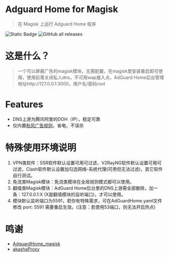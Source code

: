 # Adguard Home for Magisk
> 在 Magisk 上运行 Adguard Home 程序

![Static Badge](https://img.shields.io/badge/arm--64-support-blue)
![GitHub all releases](https://img.shields.io/github/downloads/twoone-3/AdguardHome/total)

# 这是什么？
> 一个可以屏蔽广告的magisk模块，无需配置，在magisk里安装重启即可使用，使用前需关闭私人dns，不可用wap接入点，AdGuard Home后台管理地址http://127.0.0.1:3000，用户名/密码root

# Features
- DNS上游为腾讯阿里的DOH（IP），稳定可靠
- 仅内置[秋风广告规则](https://github.com/TG-Twilight/AWAvenue-Ads-Rule)，省电，不误杀

# 特殊使用环境说明
1. VPN类软件：SSR软件默认设置可用可过滤、V2RayNG软件默认设置可用可过滤，Clash软件默认设置加勾选网络-系统代理(可用但无法过滤)，其它软件自行测试。
2. 免流类Magisk模块：免流类模块在全局规则模式都可以使用。
3. 翻墙类Magisk模块：AdGuard Home后台里的DNS上游需全部删除，加一条：127.0.0.1:X (X是翻墙模块的监听端口)，才可以使用。
4. 模块默认监听端口为5591，若你有特殊需求，可在AdGuardHome.yaml文件修改 port: 5591 需要重启生效。(注意：若使用53端口，则无法开启热点)

# 鸣谢
- [AdguardHome_magisk](https://github.com/410154425/AdGuardHome_magisk)
- [akashaProxy](https://github.com/ModuleList/akashaProxy)